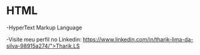 # HTML 

-HyperText Markup Language

-Visite meu perfil no Linkedin: https://www.linkedin.com/in/tharik-lima-da-silva-98915a274/">Tharik.LS

